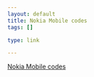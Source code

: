```yaml
--- 
layout: default
title: Nokia Mobile codes
tags: []

type: link

---
```

<a href="http://83.145.232.112/create.jsp?terms=accepted">Nokia Mobile codes</a>
